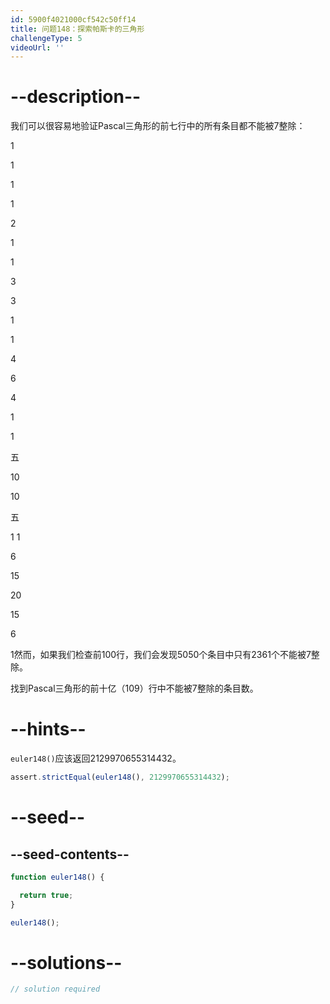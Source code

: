 ```yaml
---
id: 5900f4021000cf542c50ff14
title: 问题148：探索帕斯卡的三角形
challengeType: 5
videoUrl: ''
---
```


# --description--

我们可以很容易地验证Pascal三角形的前七行中的所有条目都不能被7整除：

1

1

1

1

2

1

1

3

3

1

1

4

6

4

1

1

五

10

10

五

1 1

6

15

20

15

6

1然而，如果我们检查前100行，我们会发现5050个条目中只有2361个不能被7整除。

找到Pascal三角形的前十亿（109）行中不能被7整除的条目数。

# --hints--

`euler148()`应该返回2129970655314432。

```js
assert.strictEqual(euler148(), 2129970655314432);
```

# --seed--

## --seed-contents--

```js
function euler148() {

  return true;
}

euler148();
```

# --solutions--

```js
// solution required
```
